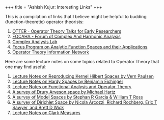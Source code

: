 +++
title = "Ashish Kujur: Interesting Links"
+++

This is a compilation of links that I believe might be helpful to budding (function-theoretic) operator theorists:

1. [OTTER - Operator Theory Talks for Early Researchers](https://sites.google.com/view/otter-math/home)
2. [FOCAHA - Forum of Complex And Harmonic Analysis](https://sites.google.com/view/focaha/home?authuser=0)
3. [Complex Analysis Lab](https://site.unibo.it/complex-analysis-lab/en)
4. [Focus Program on Analytic Function Spaces and their Applications](http://www.fields.utoronto.ca/activities/21-22/function)
5. [Operator Theory Information Network](https://operatortheory.org/)

Here are some lecture notes on some topics related to Operator Theory that one may find useful:
1. [Lecture Notes on Reproducing Kernel Hilbert Spaces by Vern Paulsen](https://citeseerx.ist.psu.edu/document?repid=rep1&type=pdf&doi=440218056738e05b5ab43679f932a9f33fccee87)
2. [Lecture Notes on Hardy Spaces by Benjamin Eichinger](https://www.asc.tuwien.ac.at/~beiching/teaching/skriptum.pdf)
3. [Lecture Notes on Functional Analysis and Operator Theory](https://pro.univ-lille.fr/fileadmin/user_upload/pages_pros/emmanuel_fricain/cours-M2-2009-2010.pdf)
4. [A survey of Drury Arveson space by Michael Hartz](https://arxiv.org/pdf/2204.01559.pdf)
5. [A survey of Model Spaces by Stephan R Garcia & William T Ross](https://arxiv.org/pdf/1312.5018.pdf)
6. [A survey of Dirichlet Space by Nicola Arcozzi, Richard Rochberg, Eric T Sawyer, and Brett D Wick](https://arxiv.org/pdf/1008.5342.pdf)
7. [Lecture Notes on Clark Measures](https://facultystaff.richmond.edu/~wross/PDF/Clark.pdf)
